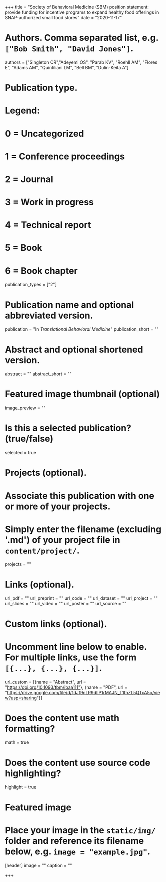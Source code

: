 +++
title = "Society of Behavioral Medicine (SBM) position statement: provide funding for incentive programs to expand healthy food offerings in SNAP-authorized small food stores"
date = "2020-11-17"

# Authors. Comma separated list, e.g. `["Bob Smith", "David Jones"]`.
authors = ["Singleton CR","Adeyemi OS", "Parab KV", "Roehll AM", "Flores E", "Adams AM", "Quintiliani LM", "Bell BM", "Dulin-Keita A"]

# Publication type.
# Legend:
# 0 = Uncategorized
# 1 = Conference proceedings
# 2 = Journal
# 3 = Work in progress
# 4 = Technical report
# 5 = Book
# 6 = Book chapter
publication_types = ["2"]

# Publication name and optional abbreviated version.
publication = "In *Translational Behavioral Medicine*"
publication_short = ""

# Abstract and optional shortened version.
abstract = ""
abstract_short = ""

# Featured image thumbnail (optional)
image_preview = ""

# Is this a selected publication? (true/false)
selected = true

# Projects (optional).
#   Associate this publication with one or more of your projects.
#   Simply enter the filename (excluding '.md') of your project file in `content/project/`.
projects = ""

# Links (optional).
url_pdf = ""
url_preprint = ""
url_code = ""
url_dataset = ""
url_project = ""
url_slides = ""
url_video = ""
url_poster = ""
url_source = ""

# Custom links (optional).
#   Uncomment line below to enable. For multiple links, use the form `[{...}, {...}, {...}]`.
url_custom = [{name = "Abstract", url = "https://doi.org/10.1093/tbm/ibaa111"}, 
{name = "PDF", url = "https://drive.google.com/file/d/1dJf9nLR9dIIP1rMAJN_T1thZL5QTxA5o/view?usp=sharing"}]


# Does the content use math formatting?
math = true

# Does the content use source code highlighting?
highlight = true

# Featured image
# Place your image in the `static/img/` folder and reference its filename below, e.g. `image = "example.jpg"`.
[header]
image = ""
caption = ""

+++
